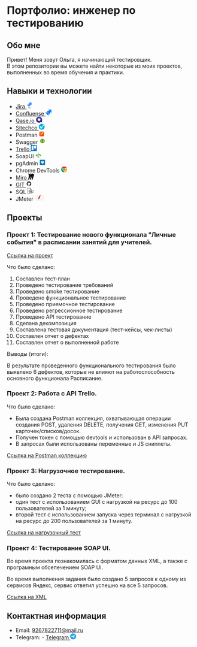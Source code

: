 # Портфолио: инженер по тестированию

## Обо мне 

Привет! Меня зовут Ольга, я начинающий тестировщик. <br>
В этом репозитории вы можете найти некоторые из моих проектов, выполненных во время обучения и практики.
<br>

## Навыки и технологии
- <a href="https://homework2-bag-report.atlassian.net/jira/your-work"> Jira <img src="https://raw.githubusercontent.com/devicons/devicon/55609aa5bd817ff167afce0d965585c92040787a/icons/jira/jira-original-wordmark.svg" width="16" height="16"></a>
- <a href="https://homework2-bag-report.atlassian.net/wiki/home"> Confluense <img src="https://github.com/Tikhonova79/MyPortfolio/blob/main/photo1695398607.jpeg" width="16" height="16"></a>
- <a href="https://app.qase.io/projects"> Qase.io <img src="https://github.com/Tikhonova79/MyPortfolio/blob/main/photo1695399660.jpeg" width="16" height="16"></a>
- <a href="https://chlist.sitechco.ru/project/39754/checklist"> Sitechco <img src="https://github.com/Tikhonova79/MyPortfolio/blob/main/photo1695399774.jpeg" width="16" height="16"></a>
- Postman <img src="https://github.com/Tikhonova79/MyPortfolio/blob/main/photo1695399801.jpeg" height="16"/>
- Swagger <img src="https://github.com/Tikhonova79/MyPortfolio/blob/main/photo1695399815.jpeg" height="16"/>
- <a href="https://trello.com/w/user78810001/home"> Trello <img src="https://github.com/Tikhonova79/MyPortfolio/blob/main/photo1695399826.jpeg" width="16" height="16"></a>
- SoapUI <img src="https://github.com/Tikhonova79/MyPortfolio/blob/main/photo1695399838.jpeg" height="16"/>
- pgAdmin <img src="https://github.com/Tikhonova79/MyPortfolio/blob/main/photo1695399848.jpeg" height="16"/>
- Chrome DevTools <img src="https://github.com/Tikhonova79/MyPortfolio/blob/main/photo1695399861.jpeg" height="16"/>
- <a href="https://miro.com/app/board/uXjVPj9UKmE=/?share_link_id=155222237708"> Miro <img src="https://github.com/Tikhonova79/MyPortfolio/blob/main/photo1695399871.jpeg" width="16" height="16"></a>
- <a href="https://github.com/Tikhonova79/MyPortfolio"> GIT <img src="https://github.com/Tikhonova79/MyPortfolio/blob/main/photo1695399897.jpeg" width="16" height="16"></a>
- SQL <img src="https://github.com/Tikhonova79/MyPortfolio/blob/main/photo1695399886.jpeg" height="16"/>
- JMeter <img src="https://github.com/Tikhonova79/MyPortfolio/blob/main/photo1695402844.jpeg" height="16"/>

## Проекты

### <p> Проект 1: Тестирование нового функционала "Личные события" в расписании занятий для учителей.</p>

<a href="https://www.notion.so/1-2-7a7899dc709440dca38ce3743b642cb8?pvs=4">Ссылка на проект</a>
</p>
<p>Что было сделано:<p>
<ol>
  <li>Составлен тест-план </li>
  <li>Проведено тестирование требований</li>
  <li>Проведено smoke тестирование</li>
  <li>Проведено функциональное тестирование</li>
  <li>Проведено приемочное тестирование</li>
  <li>Проведено регрессионное тестирование</li>
  <li>Проведено API тестирование</li>
  <li>Сделана декомпозиция</li>
  <li>Составлена тестовая документация (тест-кейсы, чек-листы)</li>
  <li>Составлен отчет о дефектах</li>
  <li>Составлен отчет о выполненной работе</li>
 </ol>

 <p>Выводы (итоги):<p>
В результате проведенного функционального тестирования было выявлено 6 дефектов, которые не влияют на работоспособность основного функционала Расписание.
<br> 

### <p> Проект 2: Работа с API Trello.</p>

<p>Что было сделано:<p>
<ul>
  <li> Была создана Postman коллекция, охватывающая операции создания POST, удаления DELETE, получения GET, изменения PUT карточек/списков/досок.</li>
  <li> Получен токен с помощью devtools и использован в API запросах.</li>
  <li> В запросах были использованы переменные и JS сниппеты.</li>
</ul>  
<a href="https://github.com/Tikhonova79/MyPortfolio/blob/main/H5%20Trello.postman_collection.json">Ссылка на Postman коллекцию</a>

<br> 

### <p> Проект 3: Нагрузочное тестирование.</p>

<p>Что было сделано:<p>
<ul>
  <li>было создано 2 теста с помощью JMeter:</li>
  <li>один тест с использованием GUI с нагрузкой на ресурс до 100 пользователей за 1 минуту;</li> 
  <li>второй тест с использованием запуска через терминал с нагрузкой на ресурс до 200 пользователей за 1 минуту.</li>
</ul>
<a href="https://github.com/Tikhonova79/MyPortfolio/blob/main/HW7.jmx">Ссылка на нагрузочный тест</a>
<br> 

### <p> Проект 4: Тестирование SOAP UI.</p>

<p>Во время проекта познакомилась с форматом данных XML, а также с програмным обсепечением SOAP UI.<p>
<p>Во время выполнения задания было создано 5 запросов к одному из сервисов Яндекс, сервис ответил успешно на все 5 запросов.<p>
<a href="https://github.com/Tikhonova79/MyPortfolio/blob/main/XML%20Speller%20Yandex.odt">Ссылка на XML</a>  
</p>
 
## Контактная информация
- Email: 9267822711@mail.ru
- Telegram: - <a href="https://t.me/tihonya79"> Telegram <img src="https://github.com/Tikhonova79/MyPortfolio/blob/main/telegram-2019-logo.svg" width="16" height="16"></a>
